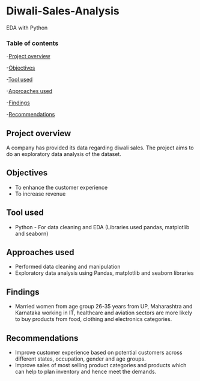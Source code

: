 # Diwali-Sales-Analysis

EDA with Python

### Table of contents

-[Project overview](#project-overview)

-[Objectives](#objectives)

-[Tool used](#tool-used)

-[Approaches used](#approaches-used)

-[Findings](#findings)

-[Recommendations](#recommendations)

## Project overview

A company has provided its data regarding diwali sales. The project aims to do an exploratory data analysis of the dataset.

## Objectives

- To enhance the customer experience
- To increase revenue

## Tool used

- Python - For data cleaning and EDA (Libraries used pandas, matplotlib and seaborn)

## Approaches used

- Performed data cleaning and manipulation
- Exploratory data analysis using Pandas, matplotlib and seaborn libraries

## Findings

- Married women from age group 26-35 years from UP, Maharashtra and Karnataka working in IT, healthcare and aviation sectors are more likely to buy products from food, clothing and electronics categories.

## Recommendations

- Improve customer experience based on potential customers across different states, occupation, gender and age groups.
- Improve sales of most selling product categories and products which can help to plan inventory and hence meet the demands.
